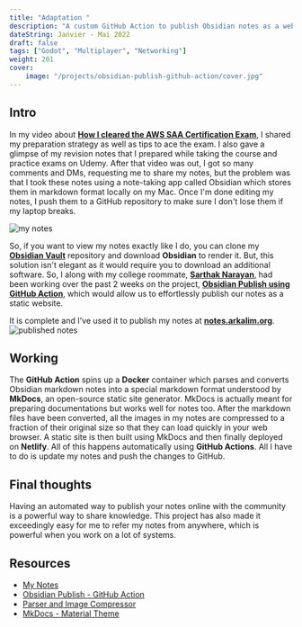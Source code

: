 ```yaml
---
title: "Adaptation "
description: "A custom GitHub Action to publish Obsidian notes as a website"
dateString: Janvier - Mai 2022
draft: false
tags: ["Godot", "Multiplayer", "Networking"]
weight: 201
cover:
    image: "/projects/obsidian-publish-github-action/cover.jpg"
---
```


## Intro
In my video about [**How I cleared the AWS SAA Certification Exam**](https://arkalim.org/blog/aws-saa-certification/), I shared my preparation strategy as well as tips to ace the exam. I also gave a glimpse of my revision notes that I prepared while taking the course and practice exams on Udemy. After that video was out, I got so many comments and DMs, requesting me to share my notes, but the problem was that I took these notes using a note-taking app called Obsidian which stores them in markdown format locally on my Mac. Once I'm done editing my notes, I push them to a GitHub repository to make sure I don't lose them if my laptop breaks.

![my notes](/projects/obsidian-publish-github-action/img1.jpg)

So, if you want to view my notes exactly like I do, you can clone my [**Obsidian Vault**](https://github.com/arkalim/obsidian-vault) repository and download **Obsidian** to render it. But, this solution isn't elegant as it would require you to download an additional software. So, I along with my college roommate, [**Sarthak Narayan**](https://sarthaknarayan.tech/), had been working over the past 2 weeks on the project, [**Obsidian Publish using GitHub Action**](https://github.com/project-cool/obsidian-publish-action), which would allow us to effortlessly publish our notes as a static website. 

It is complete and I've used it to publish my notes at [**notes.arkalim.org**](https://notes.arkalim.org).
![published notes](/projects/obsidian-publish-github-action/img2.jpg)

## Working
The **GitHub Action** spins up a **Docker** container which parses and converts Obsidian markdown notes into a special markdown format understood by **MkDocs**, an open-source static site generator. MkDocs is actually meant for preparing documentations but works well for notes too. After the markdown files have been converted, all the images in my notes are compressed to a fraction of their original size so that they can load quickly in your web browser. A static site is then built using MkDocs and then finally deployed on **Netlify**. All of this happens automatically using **GitHub Actions**. All I have to do is update my notes and push the changes to GitHub.

## Final thoughts
Having an automated way to publish your notes online with the community is a powerful way to share knowledge. This project has also made it exceedingly easy for me to refer my notes from anywhere, which is powerful when you work on a lot of systems.

## Resources
- [My Notes](https://notes.arkalim.org)
- [Obsidian Publish - GitHub Action](https://github.com/project-cool/obsidian-publish-action)
- [Parser and Image Compressor](https://github.com/project-cool/obsidian-to-mkdocs)
- [MkDocs - Material Theme](https://squidfunk.github.io/mkdocs-material/)